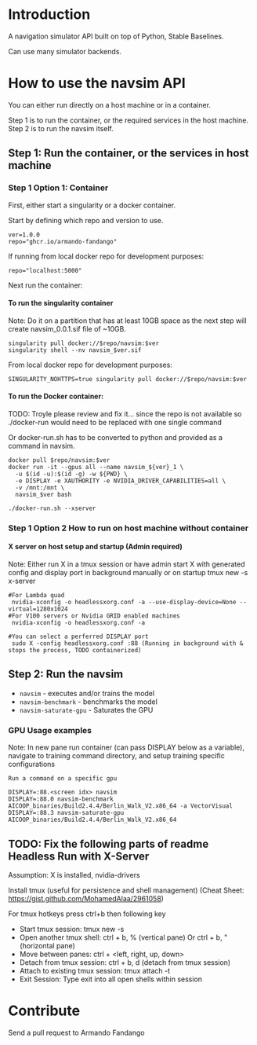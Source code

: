 # Introduction 
A navigation simulator API built on top of Python, Stable Baselines.

Can use many simulator backends.

# How to use the navsim API

You can either run directly on a host machine or in a container. 

Step 1 is to run the container, or the required services in the host machine.
Step 2 is to run the navsim itself.

## Step 1: Run the container, or the services in host machine

### Step 1 Option 1: Container
First, either start a singularity or a docker container.

Start by defining which repo and version to use.
```
ver=1.0.0
repo="ghcr.io/armando-fandango"
```
If running from local docker repo for development purposes:
```
repo="localhost:5000"
```
Next run the container:
#### To run the singularity container
Note: Do it on a partition that has at least 10GB space as the next step will create navsim_0.0.1.sif file of ~10GB.

```
singularity pull docker://$repo/navsim:$ver
singularity shell --nv navsim_$ver.sif
```
From local docker repo for development purposes:
```
SINGULARITY_NOHTTPS=true singularity pull docker://$repo/navsim:$ver
```
#### To run the Docker container:

TODO: Troyle please review and fix it... 
since the repo is not available so ./docker-run would need to be replaced with one single command

Or docker-run.sh has to be converted to python and provided as a command in navsim.
```
docker pull $repo/navsim:$ver
docker run -it --gpus all --name navsim_${ver}_1 \
  -u $(id -u):$(id -g) -w ${PWD} \
  -e DISPLAY -e XAUTHORITY -e NVIDIA_DRIVER_CAPABILITIES=all \
  -v /mnt:/mnt \ 
  navsim_$ver bash
```

```
./docker-run.sh --xserver
```

### Step 1 Option 2 How to run on host machine without container
#### X server on host setup and startup (Admin required)
Note: Either run X in a tmux session or have admin start X with generated config and display port in background manually or on startup
 tmux new -s x-server
```
#For Lambda quad
 nvidia-xconfig -o headlessxorg.conf -a --use-display-device=None --virtual=1280x1024
#For V100 servers or Nvidia GRID enabled machines
 nvidia-xconfig -o headlessxorg.conf -a 

#You can select a perferred DISPLAY port
 sudo X -config headlessxorg.conf :88 (Running in background with & stops the process, TODO containerized)
```

## Step 2: Run the navsim
* `navsim` - executes and/or trains the model
* `navsim-benchmark` - benchmarks the model
* `navsim-saturate-gpu` - Saturates the GPU

### GPU Usage examples
Note: In new pane run container (can pass DISPLAY below as a variable), navigate to training command directory, and setup training specific configurations
```
Run a command on a specific gpu

DISPLAY=:88.<screen idx> navsim 
DISPLAY=:88.0 navsim-benchmark AICOOP_binaries/Build2.4.4/Berlin_Walk_V2.x86_64 -a VectorVisual
DISPLAY=:88.3 navsim-saturate-gpu AICOOP_binaries/Build2.4.4/Berlin_Walk_V2.x86_64  
```

## TODO: Fix the following parts of readme Headless Run with X-Server 

Assumption: X is installed, nvidia-drivers

Install tmux (useful for persistence and shell management) (Cheat Sheet: https://gist.github.com/MohamedAlaa/2961058)  

For tmux hotkeys press ctrl+b then following key  

* Start tmux session: tmux new -s <session name>
* Open another tmux shell: ctrl + b, % (vertical pane) Or ctrl + b, " (horizontal pane)
* Move between panes: ctrl + <left, right, up, down>
* Detach from tmux session: ctrl + b, d  (detach from tmux session)
* Attach to existing tmux session: tmux attach -t <session name>
* Exit Session: Type exit into all open shells within session





# Contribute

Send a pull request to Armando Fandango
